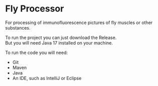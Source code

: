 # Fly Processor
For processing of immunofluorescence pictures of fly muscles or other substances.

To run the project you can just download the Release. \
But you will need Java 17 installed on your machine.

To run the code you will need:
- Git
- Maven
- Java
- An IDE, such as IntelliJ or Eclipse
